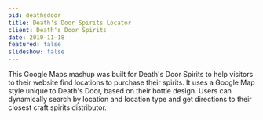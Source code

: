```yaml
---
pid: deathsdoor
title: Death's Door Spirits Locator
client: Death's Door Spirits
date: 2010-11-18
featured: false
slideshow: false
---
```


This Google Maps mashup was built for Death's Door Spirits to help visitors to their website find locations to purchase their spirits. It uses a Google Map style unique to Death's Door, based on their bottle design. Users can dynamically search by location and location type and get directions to their closest craft spirits distributor.
